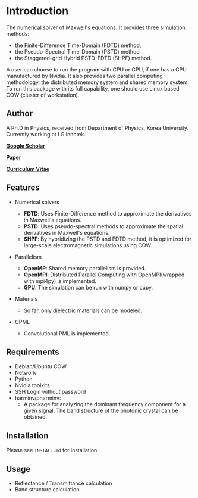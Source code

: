 # Introduction

The numerical solver of Maxwell's equations.
It provides three simulation methods: 

* the Finite-Difference Time-Domain (FDTD) method, 
* the Pseudo-Spectral Time-Domain (PSTD) method 
* the Staggered-grid Hybrid PSTD-FDTD (SHPF) method.

A user can choose to run the program with CPU or GPU, if one has a GPU manufactured by Nvidia.
It also provides two parallel computing methodology, the distributed memory system and shared memory system.
To run this package with its full capability, one should use Linux based COW (cluster of workstation).

## Author
A Ph.D in Physics, received from Department of Physics, Korea University.
Currently working at LG innotek.

[**Google Scholar**](https://scholar.google.com/citations?user=iYm5ThEAAAAJ&hl=ko)

[**Paper**](https://doi.org/10.1016/j.cpc.2020.107631)

[**Curriculum Vitae**](/CV.pdf)

## Features
* Numerical solvers
  - **FDTD**: Uses Finite-Difference method to approximate the derivatives in Maxwell's equations.
  - **PSTD**: Uses pseudo-spectral methods to approximate the spatial derivatives in Maxwell's equations.
  - **SHPF**: By hybridizing the PSTD and FDTD method, it is optimized for large-scale electromagnetic simulations using COW. 

* Parallelism
  * **OpenMP**: Shared memory parallelism is provided.
  * **OpenMPI**: Distributed Parallel Computing with OpenMPI(wrapped with mpi4py) is implemented.
  * **GPU**: The simulation can be run with numpy or cupy.

* Materials
  * So far, only dielectric materials can be modeled.

* CPML
  * Convolutional PML is implemented.

## Requirements
* Debian/Ubuntu COW
* Network
* Python
* Nvidia toolkits
* SSH Login without password
* harminv/pharminv: 
  * A package for analyzing the dominant frequency component for a given signal. The band structure of the photonic crystal can be obtained.

## Installation
Please see `INSTALL.md` for installation.

## Usage
* Reflectance / Transmittance calculation
* Band structure calculation